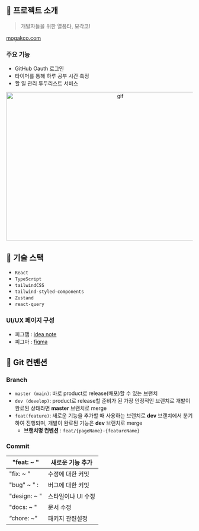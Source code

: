 
## 🔎 프로젝트 소개
>  개발자들을 위한 열품타, 모각코!

[mogakco.com](https://cute-lily-2ff840.netlify.app/)
### 주요 기능

- GitHub Oauth 로그인
- 타이머를 통해 하루 공부 시간 측정
- 할 일 관리 투두리스트 서비스

<div  align="center">
  <img width="600" height="400" alt="gif" src="https://github.com/Mogakco-web/FE-Mogakco/assets/65716445/accd4322-b70c-4a3f-8b2e-aa2d2ce4a8da">
</div>
    

## 📌 기술 스택

- `React`
- `TypeScript`
- `tailwindCSS`
- `tailwind-styled-components`
- `Zustand`
- `react-query`

###  UI/UX 페이지 구성

- 피그잼 : [idea note](https://www.figma.com/file/Qo5d4o9Or8HgTo54YJXDmr/%EB%AA%A8%EA%B0%81%EC%BD%94?node-id=0%3A1&t=3ctAX5zffx6iLjMS-0)
- 피그마 : [figma](https://www.figma.com/file/j2f0YnPrLS8jTQcaxWiOT8/%E3%85%81%E3%84%B1%E3%85%8BUI%2FUX?node-id=0%3A1&t=eYOjLucnlbiOl9Lw-0)


## 🍏 Git 컨벤션

### Branch

- `master (main)`: 바로 product로 release(배포)할 수 있는 브랜치
- `dev (develop)`: product로 release할 준비가 된 가장 안정적인 브랜치로 개발이 완료된 상태라면 **master** 브랜치로 merge
- `feat(feature)`: 새로운 기능을 추가할 때 사용하는 브랜치로 **dev** 브랜치에서 분기하여 진행되며, 개발이 완료된 기능은 **dev** 브랜치로 merge
    - **브랜치명 컨벤션** : `feat/{pageName}-{featureName}`

### Commit

| "feat: ~ " | 새로운 기능 추가 |
| --- | --- |
| "fix: ~ " | 수정에 대한 커밋 |
| "bug" ~ " : | 버그에 대한 커밋 |
| "design: ~ " | 스타일이나 UI 수정 |
| "docs: ~ " | 문서 수정 |
| “chore: ~” | 패키지 관련설정 |
